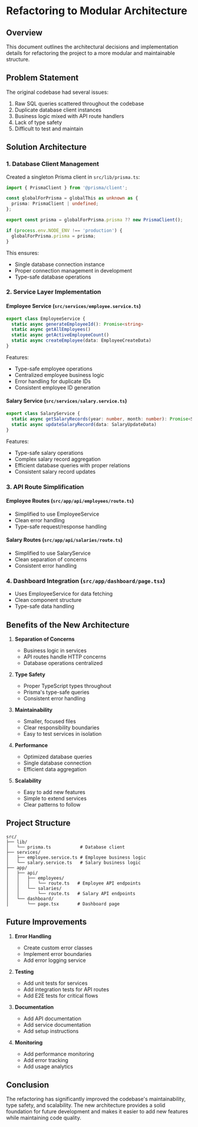 # Refactoring to Modular Architecture

## Overview
This document outlines the architectural decisions and implementation details for refactoring the project to a more modular and maintainable structure.

## Problem Statement
The original codebase had several issues:
1. Raw SQL queries scattered throughout the codebase
2. Duplicate database client instances
3. Business logic mixed with API route handlers
4. Lack of type safety
5. Difficult to test and maintain

## Solution Architecture

### 1. Database Client Management
Created a singleton Prisma client in `src/lib/prisma.ts`:
```typescript
import { PrismaClient } from '@prisma/client';

const globalForPrisma = globalThis as unknown as {
  prisma: PrismaClient | undefined;
};

export const prisma = globalForPrisma.prisma ?? new PrismaClient();

if (process.env.NODE_ENV !== 'production') {
  globalForPrisma.prisma = prisma;
}
```
This ensures:
- Single database connection instance
- Proper connection management in development
- Type-safe database operations

### 2. Service Layer Implementation

#### Employee Service (`src/services/employee.service.ts`)
```typescript
export class EmployeeService {
  static async generateEmployeeId(): Promise<string>
  static async getAllEmployees()
  static async getActiveEmployeeCount()
  static async createEmployee(data: EmployeeCreateData)
}
```
Features:
- Type-safe employee operations
- Centralized employee business logic
- Error handling for duplicate IDs
- Consistent employee ID generation

#### Salary Service (`src/services/salary.service.ts`)
```typescript
export class SalaryService {
  static async getSalaryRecords(year: number, month: number): Promise<SalaryRecord[]>
  static async updateSalaryRecord(data: SalaryUpdateData)
}
```
Features:
- Type-safe salary operations
- Complex salary record aggregation
- Efficient database queries with proper relations
- Consistent salary record updates

### 3. API Route Simplification

#### Employee Routes (`src/app/api/employees/route.ts`)
- Simplified to use EmployeeService
- Clean error handling
- Type-safe request/response handling

#### Salary Routes (`src/app/api/salaries/route.ts`)
- Simplified to use SalaryService
- Clean separation of concerns
- Consistent error handling

### 4. Dashboard Integration (`src/app/dashboard/page.tsx`)
- Uses EmployeeService for data fetching
- Clean component structure
- Type-safe data handling

## Benefits of the New Architecture

1. **Separation of Concerns**
   - Business logic in services
   - API routes handle HTTP concerns
   - Database operations centralized

2. **Type Safety**
   - Proper TypeScript types throughout
   - Prisma's type-safe queries
   - Consistent error handling

3. **Maintainability**
   - Smaller, focused files
   - Clear responsibility boundaries
   - Easy to test services in isolation

4. **Performance**
   - Optimized database queries
   - Single database connection
   - Efficient data aggregation

5. **Scalability**
   - Easy to add new features
   - Simple to extend services
   - Clear patterns to follow

## Project Structure
```
src/
├── lib/
│   └── prisma.ts           # Database client
├── services/
│   ├── employee.service.ts # Employee business logic
│   └── salary.service.ts   # Salary business logic
├── app/
│   ├── api/
│   │   ├── employees/
│   │   │   └── route.ts   # Employee API endpoints
│   │   └── salaries/
│   │       └── route.ts   # Salary API endpoints
│   └── dashboard/
│       └── page.tsx       # Dashboard page
```

## Future Improvements

1. **Error Handling**
   - Create custom error classes
   - Implement error boundaries
   - Add error logging service

2. **Testing**
   - Add unit tests for services
   - Add integration tests for API routes
   - Add E2E tests for critical flows

3. **Documentation**
   - Add API documentation
   - Add service documentation
   - Add setup instructions

4. **Monitoring**
   - Add performance monitoring
   - Add error tracking
   - Add usage analytics

## Conclusion
The refactoring has significantly improved the codebase's maintainability, type safety, and scalability. The new architecture provides a solid foundation for future development and makes it easier to add new features while maintaining code quality. 